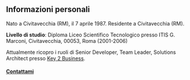 ## Informazioni personali

Nato a Civitavecchia (RM), il 7 aprile 1987. Residente a Civitavecchia (RM).

**Livello di studio**: Diploma Liceo Scientifico Tecnologico presso ITIS G. Marconi, Civitavecchia, 00053, Roma (2001-2006)

Attualmente ricopro i ruoli di Senior Developer, Team Leader, Solutions Architect presso [Key 2 Business](http://www.key2.it/).

#### [Contattami](/contatti)
